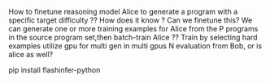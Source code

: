 How to finetune reasoning model
Alice to generate a program with a specific target difficulty ?? How does it know ? Can we finetune this? 
We can generate one or more training examples for Alice from the P programs in the source program set,then batch-train Alice ?? 
Train by selecting hard examples 
utilize gpu for multi gen in multi gpus
N evaluation from Bob, or is alice as well? 

pip install flashinfer-python